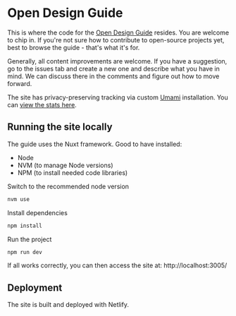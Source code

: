 # Open Design Guide

This is where the code for the [Open Design Guide](https://opendesign.guide/) resides. You are welcome to chip in. If you're not sure how to contribute to open-source projects yet, best to browse the guide - that's what it's for.

Generally, all content improvements are welcome. If you have a suggestion, go to the issues tab and create a new one and describe what you have in mind. We can discuss there in the comments and figure out how to move forward.

The site has privacy-preserving tracking via custom [Umami](https://umami.is/) installation. You can [view the stats here](https://info.bitcoin.design/share/I2uVniojQ5gdd2tp/opendesign.guide).

## Running the site locally

The guide uses the Nuxt framework. Good to have installed:
- Node
- NVM (to manage Node versions)
- NPM (to install needed code libraries)

Switch to the recommended node version
```bash
nvm use
```

Install dependencies
```bash
npm install
```

Run the project
```bash
npm run dev
```

If all works correctly, you can then access the site at:
http://localhost:3005/

## Deployment

The site is built and deployed with Netlify.